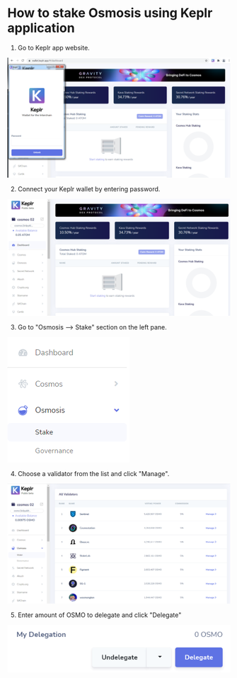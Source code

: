 # How to stake Osmosis using Keplr application

1. Go to Keplr app website.

![](../../.gitbook/assets/00_keplr_app_website.png)

2. Connect your Keplr wallet by entering password.

![](../../.gitbook/assets/01_kepler_app_logged_in.png)

3. Go to "Osmosis --&gt; Stake" section on the left pane.

![](../../.gitbook/assets/02_keplr_osmosis_stake.png)

4. Choose a validator from the list and click "Manage".

![](../../.gitbook/assets/03_keplr_validators_tab.png)

5. Enter amount of OSMO to delegate and click "Delegate"

![](../../.gitbook/assets/04_keplr_app_delegation_entering.png)

